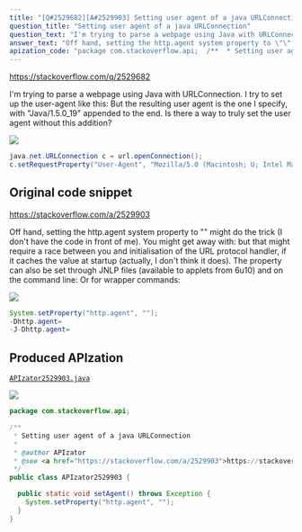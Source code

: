 ```yaml
---
title: "[Q#2529682][A#2529903] Setting user agent of a java URLConnection"
question_title: "Setting user agent of a java URLConnection"
question_text: "I'm trying to parse a webpage using Java with URLConnection. I try to set up the user-agent like this: But the resulting user agent is the one I specify, with \"Java/1.5.0_19\" appended to the end. Is there a way to truly set the user agent without this addition?"
answer_text: "Off hand, setting the http.agent system property to \"\" might do the trick (I don't have the code in front of me). You might get away with: but that might require a race between you and initialisation of the URL protocol handler, if it caches the value at startup (actually, I don't think it does). The property can also be set through JNLP files (available to applets from 6u10) and on the command line: Or for wrapper commands:"
apization_code: "package com.stackoverflow.api;  /**  * Setting user agent of a java URLConnection  *  * @author APIzator  * @see <a href=\"https://stackoverflow.com/a/2529903\">https://stackoverflow.com/a/2529903</a>  */ public class APIzator2529903 {    public static void setAgent() throws Exception {     System.setProperty(\"http.agent\", \"\");   } }"
---
```


https://stackoverflow.com/q/2529682

I&#x27;m trying to parse a webpage using Java with URLConnection. I try to set up the user-agent like this:
But the resulting user agent is the one I specify, with &quot;Java/1.5.0_19&quot; appended to the end. Is there a way to truly set the user agent without this addition?


<div class="code-logo"><img src="/stackoverflow.png" /></div>

```java
java.net.URLConnection c = url.openConnection();
c.setRequestProperty("User-Agent", "Mozilla/5.0 (Macintosh; U; Intel Mac OS X 10.4; en-US; rv:1.9.2.2) Gecko/20100316 Firefox/3.6.2");
```


## Original code snippet

https://stackoverflow.com/a/2529903

Off hand, setting the http.agent system property to &quot;&quot; might do the trick (I don&#x27;t have the code in front of me).
You might get away with:
but that might require a race between you and initialisation of the URL protocol handler, if it caches the value at startup (actually, I don&#x27;t think it does).
The property can also be set through JNLP files (available to applets from 6u10) and on the command line:
Or for wrapper commands:

<div class="code-logo"><img src="/stackoverflow.png" /></div>

```java
System.setProperty("http.agent", "");
-Dhttp.agent=
-J-Dhttp.agent=
```

## Produced APIzation

[`APIzator2529903.java`](https://github.com/pasqualesalza/apization/raw/main/data/search/APIzator2529903.java)

<div class="code-logo"><img src="/apizator.png" /></div>

```java
package com.stackoverflow.api;

/**
 * Setting user agent of a java URLConnection
 *
 * @author APIzator
 * @see <a href="https://stackoverflow.com/a/2529903">https://stackoverflow.com/a/2529903</a>
 */
public class APIzator2529903 {

  public static void setAgent() throws Exception {
    System.setProperty("http.agent", "");
  }
}

```